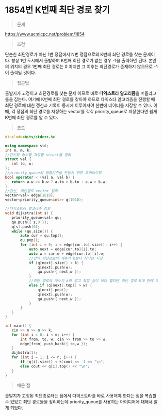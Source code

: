 # 1854번 K번째 최단 경로 찾기

> 문제

https://www.acmicpc.net/problem/1854

> 조건

단순한 최단경로가 아닌 1번 정점에서 N번 정점으로의 K번째 최단 경로를 찾는 문제이다. 항상 1번 도시에서 출발하며 K번째 최단 경로가 없는 경우 -1을 출력하면 된다. 본인의 위치의 경우 1번째 최단 경로는 0 이지만 그 이후는 최단경로가 존재하지 않으므로 -1이 출력될 것이다.

> 접근법

출발지가 고정이고 최단경로를 찾는 문제 이므로 바로 **다익스트라 알고리즘**을 떠올리고 틀을 잡는다. 여기에 K번째 최단 경로를 찾아야 하므로 다익스타 알고리즘을 진행할 때 최단 경로에 대한 갱신과 기록이 동시에 이루어져야 한번에 데이터를 저장할 수 있다. 이때, 각 정점의 최단 경로를 저장하는 vector를 각각 priority_queue로 저장한다면 쉽게 K번째 최단 경로를 알 수 있다.

> 코드

 ``` c++
#include<bits/stdc++.h>

using namespace std;
int n, m, k;
//간선의 정보를 저장할 struct를 정의
struct val {
	int to, w;
};
//priority_queue의 정렬기준을 만들기 위한 오버라이딩
bool operator < (val a, val b) {
	return a.w == b.w ? a.to > b.to : a.w > b.w;
}
//간선, 최단경로 vector 정의
vector<val> edge[1010];
vector<priority_queue<int>> q(1010);

//다익스트라 알고리즘 정의
void dijkstra(int s) {
	priority_queue<val> qu;
	qu.push({ s,0 });
	q[s].push(0);
	while (qu.size()) {
		auto cur = qu.top();
		qu.pop();
		for (int i = 0; i < edge[cur.to].size(); i++) {
			auto next = edge[cur.to][i].to;
			auto w = cur.w + edge[cur.to][i].w;
            //만약 최단경로의 개수가 k보다 작다면 저장
			if (q[next].size() < k) {
				q[next].push(w);
				qu.push({ next,w });
			}
            //최단 경로의 개수가 k와 같고 최장 길이 보다 짧다면 최단 경로 K개 안에 포함
			else if (q[next].top() > w) {
				q[next].pop();
				q[next].push(w);
				qu.push({ next,w });
			}
		}
	}
}

int main() {
	cin >> n >> m >> k;
	for (int i = 0; i < m; i++) {
		int from, to, w; cin >> from >> to >> w;
		edge[from].push_back({ to,w });
	}
	dijkstra(1);
	for (int i = 1; i <= n; i++) {
		if (q[i].size() < k)cout << -1 << "\n";
		else cout << q[i].top() << "\n";
	}
}
```

> 배운 점

출발지가 고정된 최단경로라는 점에서 다익스트라를 바로 사용해야 한다는 점을 복습할 수 있었고 최단 경로들을 정리하는데 priority_queue를 사용하는 아이디어에 대해서 알게 되었다.